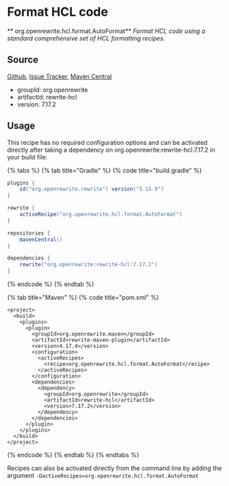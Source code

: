 # Format HCL code

** org.openrewrite.hcl.format.AutoFormat**
_Format HCL code using a standard comprehensive set of HCL formatting recipes._

## Source

[Github](https://github.com/openrewrite/rewrite-hcl), [Issue Tracker](https://github.com/openrewrite/rewrite-hcl/issues), [Maven Central](https://search.maven.org/artifact/org.openrewrite/rewrite-hcl/7.17.2/jar)

* groupId: org.openrewrite
* artifactId: rewrite-hcl
* version: 7.17.2


## Usage

This recipe has no required configuration options and can be activated directly after taking a dependency on org.openrewrite:rewrite-hcl:7.17.2 in your build file:

{% tabs %}
{% tab title="Gradle" %}
{% code title="build.gradle" %}
```groovy
plugins {
    id("org.openrewrite.rewrite") version("5.15.9")
}

rewrite {
    activeRecipe("org.openrewrite.hcl.format.AutoFormat")
}

repositories {
    mavenCentral()
}

dependencies {
    rewrite("org.openrewrite:rewrite-hcl:7.17.2")
}
```
{% endcode %}
{% endtab %}

{% tab title="Maven" %}
{% code title="pom.xml" %}
```markup
<project>
  <build>
    <plugins>
      <plugin>
        <groupId>org.openrewrite.maven</groupId>
        <artifactId>rewrite-maven-plugin</artifactId>
        <version>4.17.4</version>
        <configuration>
          <activeRecipes>
            <recipe>org.openrewrite.hcl.format.AutoFormat</recipe>
          </activeRecipes>
        </configuration>
        <dependencies>
          <dependency>
            <groupId>org.openrewrite</groupId>
            <artifactId>rewrite-hcl</artifactId>
            <version>7.17.2</version>
          </dependency>
        </dependencies>
      </plugin>
    </plugins>
  </build>
</project>
```
{% endcode %}
{% endtab %}
{% endtabs %}

Recipes can also be activated directly from the command line by adding the argument `-DactiveRecipes=org.openrewrite.hcl.format.AutoFormat`
